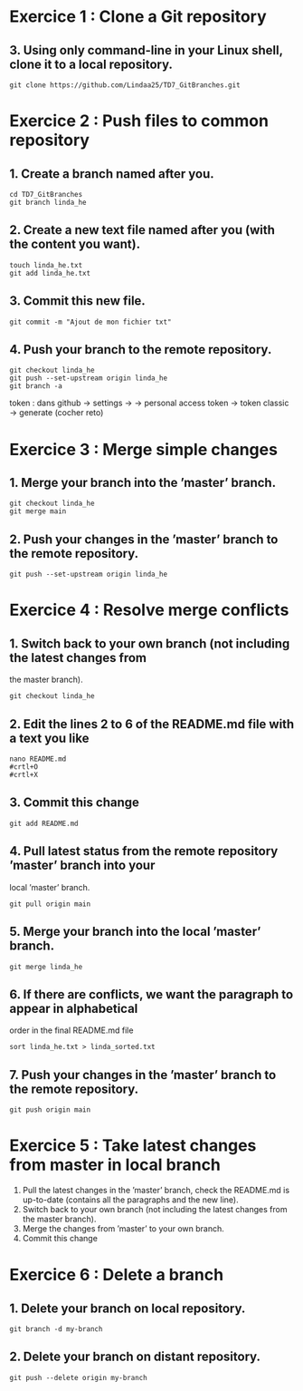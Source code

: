 
# Exercice 1 :  Clone a Git repository

## 3. Using only command-line in your Linux shell, clone it to a local repository.
```
git clone https://github.com/Lindaa25/TD7_GitBranches.git
```
# Exercice 2 :  Push files to common repository
## 1. Create a branch named after you.
```
cd TD7_GitBranches
git branch linda_he
```
## 2. Create a new text file named after you (with the content you want).
```
touch linda_he.txt
git add linda_he.txt
```
## 3. Commit this new file.
```
git commit -m "Ajout de mon fichier txt"
```
## 4. Push your branch to the remote repository.
```
git checkout linda_he
git push --set-upstream origin linda_he
git branch -a
```
token : dans github -> settings -> <developer settings> -> personal access token -> token classic -> generate (cocher reto)
  
# Exercice 3 : Merge simple changes
## 1. Merge your branch into the ’master’ branch.
```
git checkout linda_he
git merge main
```
## 2. Push your changes in the ’master’ branch to the remote repository.
  ```
  git push --set-upstream origin linda_he
  ```
  
# Exercice 4 : Resolve merge conflicts
  ## 1. Switch back to your own branch (not including the latest changes from
the master branch).
  ```
  git checkout linda_he
  ```
  ## 2. Edit the lines 2 to 6 of the README.md file with a text you like
  ```
  nano README.md
  #crtl+O 
  #crtl+X
  ```
  
  ## 3. Commit this change
  ```
  git add README.md
  ```
  ## 4. Pull latest status from the remote repository ’master’ branch into your
local ’master’ branch.
  ```
  git pull origin main
  ```
  ## 5. Merge your branch into the local ’master’ branch.
  ```
  git merge linda_he
  ```
  ## 6. If there are conflicts, we want the paragraph to appear in alphabetical
order in the final README.md file
  ```
  sort linda_he.txt > linda_sorted.txt
  ```
  ## 7. Push your changes in the ’master’ branch to the remote repository.
  ```
  git push origin main
  ```
  
 # Exercice 5 :  Take latest changes from master in local branch
  
 1. Pull the latest changes in the ’master’ branch, check the README.md
is up-to-date (contains all the paragraphs and the new line).
2. Switch back to your own branch (not including the latest changes from
the master branch).
3. Merge the changes from ’master’ to your own branch.
4. Commit this change 
 
 # Exercice 6 : Delete a branch
  ## 1. Delete your branch on local repository.
  ```
  git branch -d my-branch
  ```
  ## 2. Delete your branch on distant repository.
  ```
  git push --delete origin my-branch
  ```
  
  

  
 



